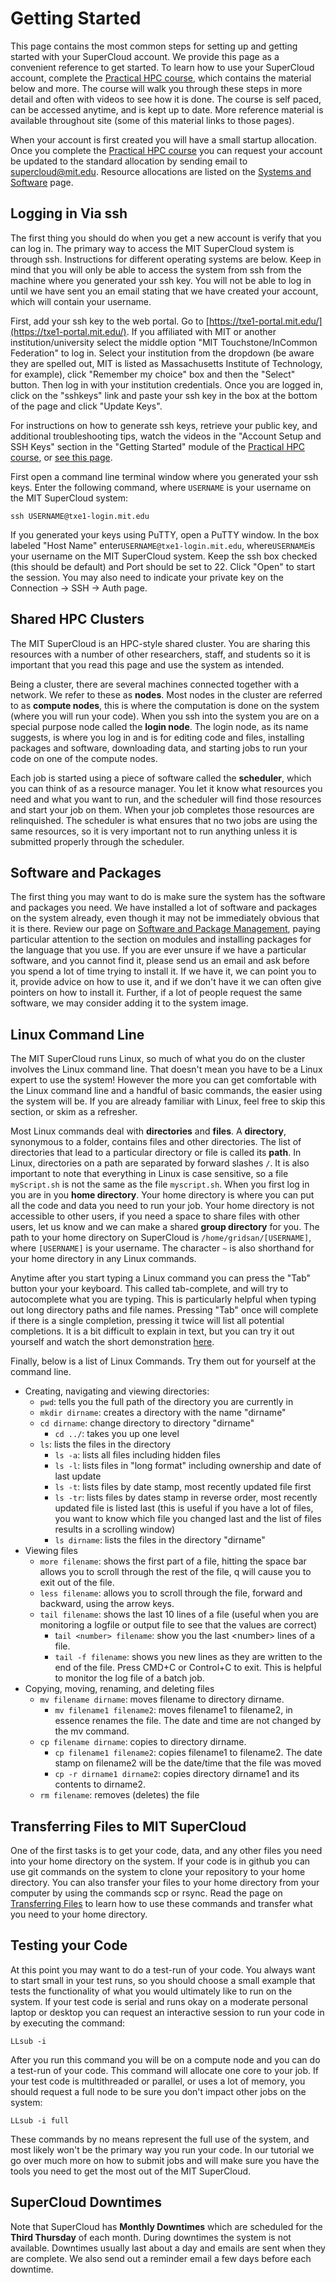 Getting Started
===============

This page contains the most common steps for setting up and getting
started with your SuperCloud account. We provide this page as a
convenient reference to get started. To learn how to use your SuperCloud
account, complete the [Practical HPC
course](https://learn.llx.edly.io/course/practical-hpc/), which contains
the material below and more. The course will walk you through these
steps in more detail and often with videos to see how it is done. The
course is self paced, can be accessed anytime, and is kept up to date.
More reference material is available throughout site (some of this
material links to those pages).

When your account is first created you will have a small startup
allocation. Once you complete the [Practical HPC
course](https://learn.llx.edly.io/course/practical-hpc/) you can request
your account be updated to the standard allocation by sending email to
<supercloud@mit.edu>. Resource allocations are listed on the
[Systems and Software](systems-and-software.md) page.

Logging in Via ssh
------------------

The first thing you should do when you get a new account is verify that
you can log in. The primary way to access the MIT SuperCloud system is
through ssh. Instructions for different operating systems are below.
Keep in mind that you will only be able to access the system from ssh
from the machine where you generated your ssh key. You will not be able
to log in until we have sent you an email stating that we have created
your account, which will contain your username.

First, add your ssh key to the web portal. Go
to [https://txe1-portal.mit.edu/](https://txe1-portal.mit.edu/). If you affiliated with MIT or another
institution/university select the middle option "MIT
Touchstone/InCommon Federation" to log in. Select your institution from
the dropdown (be aware they are spelled out, MIT is listed as
Massachusetts Institute of Technology, for example), click "Remember my
choice" box and then the "Select" button. Then log in with your
institution credentials. Once you are logged in, click on the
"sshkeys" link and paste your ssh key in the box at the bottom of the
page and click "Update Keys".

For instructions on how to generate ssh keys, retrieve your public key,
and additional troubleshooting tips, watch the videos in the "Account
Setup and SSH Keys" section in the "Getting Started" module of the
[Practical HPC course](https://learn.llx.edly.io/course/practical-hpc/),
or [see this page](requesting-account.md#generating-ssh-keys).

First open a command line terminal window where you generated your ssh
keys. Enter the following command, where `USERNAME` is your username on
the MIT SuperCloud system:

`ssh USERNAME@txe1-login.mit.edu`

If you generated your keys using PuTTY, open a PuTTY window. In the box
labeled "Host Name" enter`USERNAME@txe1-login.mit.edu`,
where`USERNAME`is your username on the MIT SuperCloud system. Keep the
ssh box checked (this should be default) and Port should be set to 22.
Click "Open" to start the session. You may also need to indicate your
private key on the Connection -\> SSH -\> Auth page.

Shared HPC Clusters
-------------------

The MIT SuperCloud is an HPC-style shared cluster. You are sharing this
resources with a number of other researchers, staff, and students so it
is important that you read this page and use the system as intended.

Being a cluster, there are several machines connected together with a
network. We refer to these as **nodes**. Most nodes in the cluster are
referred to as **compute nodes**, this is where the computation is done
on the system (where you will run your code). When you ssh into the
system you are on a special purpose node called the **login node**. The
login node, as its name suggests, is where you log in and is for editing
code and files, installing packages and software, downloading data, and
starting jobs to run your code on one of the compute nodes.

Each job is started using a piece of software called the **scheduler**,
which you can think of as a resource manager. You let it know what
resources you need and what you want to run, and the scheduler will find
those resources and start your job on them. When your job completes
those resources are relinquished. The scheduler is what ensures that no
two jobs are using the same resources, so it is very important not to
run anything unless it is submitted properly through the scheduler.

Software and Packages
---------------------

The first thing you may want to do is make sure the system has the
software and packages you need. We have installed a lot of software and
packages on the system already, even though it may not be immediately
obvious that it is there. Review our page on
[Software and Package Management](using-the-system/software-packages.md), paying particular
attention to the section on modules and installing packages for the
language that you use. If you are ever unsure if we have a particular
software, and you cannot find it, please send us an email and ask before
you spend a lot of time trying to install it. If we have it, we can
point you to it, provide advice on how to use it, and if we don't have
it we can often give pointers on how to install it. Further, if a lot of
people request the same software, we may consider adding it to the
system image.

Linux Command Line
------------------

The MIT SuperCloud runs Linux, so much of what you do on the cluster
involves the Linux command line. That doesn't mean you have to be a
Linux expert to use the system! However the more you can get comfortable
with the Linux command line and a handful of basic commands, the easier
using the system will be. If you are already familiar with Linux, feel
free to skip this section, or skim as a refresher.

Most Linux commands deal with **directories** and **files**. A
**directory**, synonymous to a folder, contains files and other
directories. The list of directories that lead to a particular directory
or file is called its **path**. In Linux, directories on a path are
separated by forward slashes `/`. It is also important to note that
everything in Linux is case sensitive, so a file `myScript.sh` is not
the same as the file `myscript.sh`. When you first log in you are in you
**home directory**. Your home directory is where you can put all the
code and data you need to run your job. Your home directory is not
accessible to other users, if you need a space to share files with other
users, let us know and we can make a shared **group directory** for you.
The path to your home directory on SuperCloud is
`/home/gridsan/[USERNAME]`, where `[USERNAME]` is your username. The
character `~` is also shorthand for your home directory in any Linux
commands.

Anytime after you start typing a Linux command you can press the "Tab"
button your your keyboard. This called tab-complete, and will try to
autocomplete what you are typing. This is particularly helpful when
typing out long directory paths and file names. Pressing "Tab" once
will complete if there is a single completion, pressing it twice will
list all potential completions. It is a bit difficult to explain in
text, but you can try it out yourself and watch the short demonstration
[here](https://en.wikipedia.org/wiki/Command-line_completion).

Finally, below is a list of Linux Commands. Try them out for yourself at
the command line.

-   Creating, navigating and viewing directories:
    -   `pwd`: tells you the full path of the directory you are
        currently in
    -   `mkdir dirname`: creates a directory with the name "dirname"
    -   `cd dirname`: change directory to directory "dirname"
        -   `cd ../`: takes you up one level
    -   `ls`: lists the files in the directory
        -   `ls -a`: lists all files including hidden files
        -   `ls -l`: lists files in "long format" including ownership
            and date of last update
        -   `ls -t`: lists files by date stamp, most recently updated
            file first
        -   `ls -tr`: lists files by dates stamp in reverse order, most
            recently updated file is listed last (this is useful if you
            have a lot of files, you want to know which file you changed
            last and the list of files results in a scrolling window)
        -   `ls dirname`: lists the files in the directory "dirname"
-   Viewing files
    -   `more filename`: shows the first part of a file, hitting the
        space bar allows you to scroll through the rest of the file, q
        will cause you to exit out of the file.
    -   `less filename`: allows you to scroll through the file, forward
        and backward, using the arrow keys.
    -   `tail filename`: shows the last 10 lines of a file (useful when
        you are monitoring a logfile or output file to see that the
        values are correct)
        -   t`ail <number> filename`: show you the last &lt;number\>
            lines of a file.
        -   `tail -f filename`: shows you new lines as they are written
            to the end of the file. Press CMD+C or Control+C to exit.
            This is helpful to monitor the log file of a batch job.
-   Copying, moving, renaming, and deleting files
    -   `mv filename dirname`: moves filename to directory dirname.
        -   `mv filename1 filename2`: moves filename1 to filename2, in
            essence renames the file. The date and time are not changed
            by the mv command.
    -   `cp filename dirname`: copies to directory dirname.
        -   `cp filename1 filename2`: copies filename1 to filename2. The
            date stamp on filename2 will be the date/time that the file
            was moved
        -   `cp -r dirname1 dirname2`: copies directory dirname1 and its
            contents to dirname2.
    -   `rm filename`: removes (deletes) the file

Transferring Files to MIT SuperCloud
-------------------------------------

One of the first tasks is to get your code, data, and any other files
you need into your home directory on the system. If your code is in
github you can use git commands on the system to clone your repository
to your home directory. You can also transfer your files to your home
directory from your computer by using the commands scp or rsync. Read
the page on [Transferring Files](using-the-system/files-and-data/transferring-files.md) to learn
how to use these commands and transfer what you need to your home
directory.

Testing your Code
-----------------

At this point you may want to do a test-run of your code. You always
want to start small in your test runs, so you should choose a small
example that tests the functionality of what you would ultimately like
to run on the system. If your test code is serial and runs okay on a
moderate personal laptop or desktop you can request an interactive
session to run your code in by executing the command:

`LLsub -i`

After you run this command you will be on a compute node and you can do
a test-run of your code. This command will allocate one core to your
job. If your test code is multithreaded or parallel, or uses a lot of
memory, you should request a full node to be sure you don't impact
other jobs on the system:

`LLsub -i full`

These commands by no means represent the full use of the system, and
most likely won't be the primary way you run your code. In our tutorial
we go over much more on how to submit jobs and will make sure you have
the tools you need to get the most out of the MIT SuperCloud.

SuperCloud Downtimes
--------------------

Note that SuperCloud has **Monthly Downtimes** which are scheduled for
the **Third Thursday** of each month. During downtimes the system is not
available. Downtimes usually last about a day and emails are sent when
they are complete. We also send out a reminder email a few days before
each downtime.

